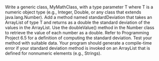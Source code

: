 Write a generic class, MyMathClass, with a type parameter T where T is a numeric object type (e.g., Integer, Double, or any class that extends java.lang.Number). Add a method named standardDeviation that takes an ArrayList of type T and returns as a double the standard deviation of the values in the ArrayList. Use the doubleValue() method in the Number class to retrieve the value of each number as a double. Refer to Programming Project 6.5 for a definition of computing the standard deviation. Test your method with suitable data. Your program should generate a compile-time error if your standard deviation method is invoked on an ArrayList that is defined for nonnumeric elements (e.g., Strings).